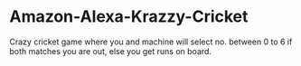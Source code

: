 # Amazon-Alexa-Krazzy-Cricket
Crazy cricket game where you and machine will select no. between 0 to 6 if both matches you are out, else you get runs on board.
